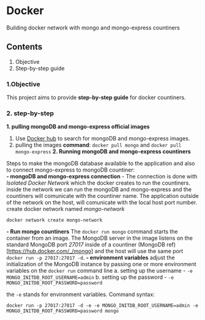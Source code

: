# Docker
 Building docker network with mongo and mongo-express countiners
  
## Contents
1. Objective
2. Step-by-step guide

### 1.Objective

This project aims to provide **step-by-step guide** for docker countiners.

### 2. step-by-step

**1. pulling mongoDB and mongo-express official images** 

1. Use [Docker hub](https://hub.docker.com/search?q=mongo) to search for mongoDB and mongo-express images.
2. pulling the images **command**: 
```docker pull mongo```
and
```docker pull mongo-express```
**2. Running mongoDB and mongo-express countiners** 

Steps to make the mongoDB database available to the application and also to connect mongo-express to mongoDB countiner:  
**- mongoDB and mongo-express connection** - The connection is done with *Isolated Docker Network* which the docker creates to run the countiners. inside the network we can run the mongoDB and mongo-express and the countiners will comunicate with the countiner name. The application outside of the network on the host, will comunicate with the local host port number. 
create docker network named *mongo-network*
```
docker network create mongo-network
```
**- Run mongo countiners**
The ```docker run mongo``` command starts the container from an image. The MongoDB server in the image listens on the standard MongoDB port *27017* inside of a countiner (MongoDB ref) [https://hub.docker.com/_/mongo] and the host will use the same port ```docker run -p 27017:27017 -d```.
**- environment variables**
adjust the initialization of the MongoDB instance by passing one or more environment variables on the ```docker run``` command line
a. setting up the username - ```-e MONGO_INITDB_ROOT_USERNAME=admin```
b. setting up the password - ```-e MONGO_INITDB_ROOT_PASSWORD=password```

the ```-e``` stands for environment variables.
Command syntax:
```
docker run -p 27017:27017 -d -e -e MONGO_INITDB_ROOT_USERNAME=admin -e MONGO_INITDB_ROOT_PASSWORD=password mongo
```



